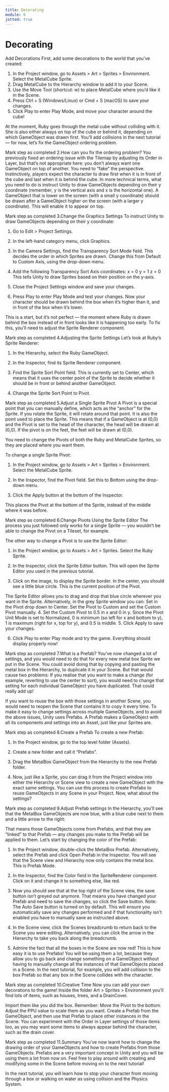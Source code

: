 ```yaml
---
title: Decorating
module: 6
jotted: true
---
```


# Decorating


Add Decorations
First, add some decorations to the world that you’ve created:  

1.  In the Project window, go to Assets > Art > Sprites > Environment. Select the MetalCube Sprite.
2.  Drag MetalCube to the Hierarchy window to add it to your Scene.
3.  Use the Move Tool (shortcut: w) to place MetalCube where you’d like it in the Scene.
4.  Press Ctrl + S (Windows/Linux) or Cmd + S (macOS) to save your changes.
5.  Click Play to enter Play Mode, and move your character around the cube!




At the moment, Ruby goes through the metal cube without colliding with it. She is also either always on top of the cube or behind it, depending on which GameObject was drawn first.
You’ll add collisions in the next tutorial — for now, let’s fix the GameObject ordering problem. 


Mark step as completed
2.How can you fix the ordering problem?
You previously fixed an ordering issue with the Tilemap by adjusting its Order in Layer, but that’s not appropriate here: you don’t always want one GameObject on top of another. You need to “fake” the perspective. Instinctively, players expect the character to draw first when it is in front of the cube and last when it is behind the cube.
In more technical terms, what you need to do is instruct Unity to draw GameObjects depending on their y coordinate (remember, y is the vertical axis and x is the horizontal one). 
A GameObject that is lower on the screen (with a small y coordinate) should be drawn after a GameObject higher on the screen (with a larger y coordinate). This will enable it to appear on top. 


Mark step as completed
3.Change the Graphics Settings
To instruct Unity to draw GameObjects depending on their y coordinate:
1.  Go to Edit > Project Settings.

2.  In the left-hand category menu, click Graphics.

3.  In the Camera Settings, find the Transparency Sort Mode field. This decides the order in which Sprites are drawn. Change this from Default to Custom Axis, using the drop-down menu.


4.  Add the following Transparency Sort Axis coordinates: 
x = 0
y = 1
z = 0
This tells Unity to draw Sprites based on their position on the y-axis.


5.  Close the Project Settings window and save your changes.


6.  Press Play to enter Play Mode and test your changes. Now your character should be drawn behind the box when it’s higher than it, and in front of the box when it’s lower.

This is a start, but it’s not perfect — the moment where Ruby is drawn behind the box instead of in front looks like it is happening too early. To fix this, you’ll need to adjust the Sprite Renderer component.


Mark step as completed
4.Adjusting the Sprite Settings
Let’s look at Ruby’s Sprite Renderer:
1.  In the Hierarchy, select the Ruby GameObject.
2.  In the Inspector, find its Sprite Renderer component.
3.  Find the Sprite Sort Point field. This is currently set to Center, which means that it uses the center point of the Sprite to decide whether it should be in front or behind another GameObject.

4.  Change the Sprite Sort Point to Pivot.

 



Mark step as completed
5.Adjust a Single Sprite Pivot
A Pivot is a special point that you can manually define, which acts as the “anchor” for the Sprite. If you rotate the Sprite, it will rotate around that point. It is also the point used to place the Sprite. This means that if a GameObject is at (0,0) and the Pivot is set to the head of the character, the head will be drawn at (0,0). If the pivot is on the feet, the feet will be drawn at (0,0).

You need to change the Pivots of both the Ruby and MetalCube Sprites, so they are placed where you want them.

To change a single Sprite Pivot:

1.  In the Project window, go to Assets > Art > Sprites > Environment. Select the MetalCube Sprite.


2.  In the Inspector, find the Pivot field. Set this to Bottom using the drop-down menu.
 


 
3.  Click the Apply button at the bottom of the Inspector.


This places the Pivot at the bottom of the Sprite, instead of the middle where it was before.
 


Mark step as completed
6.Change Pivots Using the Sprite Editor
The process you just followed only works for a single Sprite — you wouldn’t be able to change the Pivot on a Tileset, for example.

The other way to change a Pivot is to use the Sprite Editor:


1.  In the Project window, go to Assets > Art > Sprites. Select the Ruby Sprite.
2.  In the Inspector, click the Sprite Editor button. This will open the Sprite Editor you used in the previous tutorial. 


3.  Click on the image, to display the Sprite border. In the center, you should see a little blue circle. This is the current position of the Pivot.



The Sprite Editor allows you to drag and drop that blue circle wherever you want in the Sprite.
Alternatively, in the grey Sprite window you can:
Set in the Pivot drop down to Center.
Set the Pivot to Custom and set the Custom Pivot manually.
4.  Set the Custom Pivot to 0.5 in x and 0 in y. Since the Pivot Unit Mode is set to Normalized, 0 is minimum (so left for x and bottom to y), 1 is maximum (right for x, top for y), and 0.5 is middle.
5.  Click Apply to save your changes.

6.  Click Play to enter Play mode and try the game. Everything should display properly now!


Mark step as completed
7.What is a Prefab?
You’ve now changed a lot of settings, and you would need to do that for every new metal box Sprite we put in the Scene. 
You could avoid doing that by copying and pasting the metal box in the Hierarchy, to duplicate it in your Scene. But that would cause two problems:
If you realise that you want to make a change (for example, reverting to use the center to sort), you would need to change that setting for each individual GameObject you have duplicated. That could really add up!

If you want to reuse the box with those settings in another Scene, you would need to reopen the Scene that contains it to copy it every time. 
To make it easy to change settings across multiple GameObjects, and to avoid the above issues, Unity uses Prefabs. A Prefab makes a GameObject with all its components and settings into an Asset, just like your Sprites are. 


Mark step as completed
8.Create a Prefab
To create a new Prefab:
1.  In the Project window, go to the top level folder (Assets).


2.  Create a new folder and call it “Prefabs”.


3.  Drag the MetalBox GameObject from the Hierarchy to the new Prefab folder.


4.  Now, just like a Sprite, you can drag it from the Project window into either the Hierarchy or Scene view to create a new GameObject with the exact same settings.
You can use this process to create Prefabs to reuse GameObjects in any Scene in your Project. Now, what about the settings? 


Mark step as completed
9.Adjust Prefab settings
In the Hierarchy, you’ll see that the MetalBox GameObjects are now blue, with a blue cube next to them and a little arrow to the right:

That means those GameObjects come from Prefabs, and that they are “linked” to that Prefab — any changes you make to the Prefab will be applied to them.
Let’s start by changing the color of the Prefab:


1.  In the Project window, double-click the MetalBox Prefab. Alternatively, select the Prefab and click Open Prefab in the Inspector. You will see that the Scene view and Hierarchy now only contains the metal box. This is Prefab Mode. 

2.  In the Inspector, find the Color field in the SpriteRenderer component. Click on it and change it to something else, like red.
3.  Now you should see that at the top right of the Scene view, the save button isn’t greyed out anymore. That means you have changed your Prefab and need to save the changes, so click the Save button.
Note:  The Auto Save button is turned on by default. This will ensure you automatically save any changes performed and if that functionality isn't enabled you have to manually save as instructed above. 
 
4.  In the Scene view, click the Scenes breadcrumb to return back to the Scene you were editing. Alternatively, you can click the arrow in the Hierarchy to take you back along the breadcrumb. 




 
5.  Admire the fact that all the boxes in the Scene are now red!
This is how easy it is to use Prefabs! You will be using them a lot, because they allow you to go back and change something on a GameObject without having to manually change all the instances of that GameObjects placed in a Scene. 
In the next tutorial, for example, you will add collision to the box Prefab so that any box in the Scene collides with the character.


Mark step as completed
10.Creative Time
Now you can add your own decorations to the game! Inside the folder Art > Sprites > Environment you’ll find lots of items, such as houses, trees, and a DrainCover.

Import them like you did the box. Remember:
Move the Pivot to the bottom.
Adjust the PPU value to scale them as you want.
Create a Prefab from the GameObject, and then use that Prefab to place other instances in the Scene.
You can experiment with the Order in Layer settings of those items too, as you may want some items to always appear behind the character, such as the drain cover. 


Mark step as completed
11.Summary
You’ve now learnt how to change the drawing order of your GameObjects and how to create Prefabs from those GameObjects. 
Prefabs are a very important concept in Unity and you will be using them a lot from now on. Feel free to play around with creating and modifying some in the Scene before moving on to the next tutorial!

In the next tutorial, you will learn how to stop your character from moving through a box or walking on water as using collision and the Physics System.